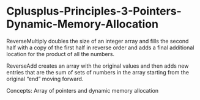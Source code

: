# Cplusplus-Principles-3-Pointers-Dynamic-Memory-Allocation

ReverseMultiply doubles the size of an integer array and fills the second half
with a copy of the first half in reverse order and adds a final additional location for the product of all the
numbers.

ReverseAdd creates an array with the original values and then adds new entries
that are the sum of sets of numbers in the array starting from the original “end” moving forward.




Concepts: Array of pointers and dynamic memory allocation
